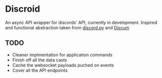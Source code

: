 # Discroid

An async API wrapper for discords' API, currently in development. Inspired and functional abstraction taken from [discord.py](https://github.com/Rapptz/discord.py) and [Discum](https://github.com/Merubokkusu/Discord-S.C.U.M)

## TODO

- Cleaner implmentation for application commands
- Finish off all the data casts
- Cache the websocket payloads puched on events
- Cover all the API endpoints
